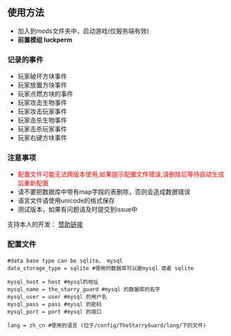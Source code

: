
## 使用方法
- 加入到mods文件夹中，启动游戏(仅服务端有效)
- **前置模组 luckperm**

### 记录的事件
- 玩家破坏方块事件
- 玩家放置方块事件
- 玩家点燃方块的事件
- 玩家攻击生物事件
- 玩家攻击玩家事件
- 玩家击杀生物事件
- 玩家击杀玩家事件
- 玩家右键方块事件

### **注意事项**
- <font color = "red">配置文件可能无法跨版本使用,如果提示配置文件错误,请删除后等待自动生成后重新配置</font>
- 请不要把数据库中带有map字段的表删除，否则会造成数据错误
- 语言文件请使用unicode的格式保存
- 测试版本，如果有问题请及时提交到issue中

支持本人的开发： [赞助链接](https://afdian.net/a/StarryLandServer)

### 配置文件
~~~
#data base type can be sqlite、 mysql
data_storage_type = sqlite #使用的数据库可以是mysql 或者 sqlite

mysql_host = host #mysql的地址
mysql_name = the_starry_guard #mysql 的数据库的名字
mysql_user = user #mysql 的用户名
mysql_pass = pass #mysql 的密码
mysql_port = port #mysql 的端口

lang = zh_cn #使用的语言 (位于/config/TheStarryGuard/lang/下的文件)
~~~
